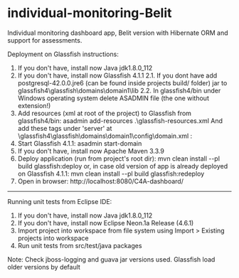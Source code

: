 # individual-monitoring-Belit
Individual monitoring dashboard app, Belit version with Hibernate ORM and support for assessments. 

Deployment on Glassfish instructions:

1. If you don't have, install now Java jdk1.8.0_112
2. If you don't have, install now Glassfish 4.1.1
    2.1. If you dont have add postgresql-42.0.0.jre6 (can be found inside projects build/ folder) jar to glassfish4\glassfish\domains\domain1\lib 
    2.2. In glassfish4/bin under Windows operating system delete ASADMIN file (the one without extension!)
3.	Add resources (xml at root of the project) to Glassfish from glassfish4/bin:
 	 asadmin add-resources .\glassfish-resources.xml
	And add these tags under 'server' at  \glassfish4\glassfish\domains\domain1\config\domain.xml :
		<resource-ref ref="jdbc/c4aDB"></resource-ref>
4.	Start Glassfish 4.1.1:
asadmin start-domain
5. If you don't have, install now Apache Maven 3.3.9
6. Deploy application (run from project's root dir):
mvn clean install --pl build glassfish:deploy
or, in case old version of app is already deployed on Glassfish 4.1.1:
mvn clean install --pl build glassfish:redeploy
7. Open in browser:
http://localhost:8080/C4A-dashboard/

--------------------------------------------
Running unit tests from Eclipse IDE:

1. If you don't have, install now Java jdk1.8.0_112
2. If you don't have, install now Eclipse Neon.1a Release (4.6.1)
3. Import project into workspace from file system using Import > Existing projects into workspace
4. Run unit tests from src/test/java packages

Note: Check jboss-logging and guava jar versions used. Glassfish load older versions by default

